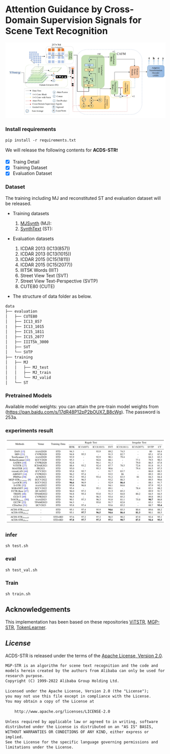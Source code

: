 # Attention Guidance by Cross-Domain Supervision Signals for Scene Text Recognition

![data_demo](/assets/images/networks.png)


### Install requirements

```
pip install -r requirements.txt
```

We will release the following contents for **ACDS-STR**:exclamation:

- [x] Traing Detail
- [x] Training Dataset
- [x] Evaluation Dataset

### Dataset

The training including MJ and reconstituted ST and evaluation dataset will be released.

- Training datasets

    1. [MJSynth]() (MJ): 
    2. [SynthText]() (ST):

- Evaluation datasets
    1. ICDAR 2013 (IC13(857))
    2. ICDAR 2013 (IC13(1015))
    3. ICDAR 2015 (IC15(1811))
    4. ICDAR 2015 (IC15(2077))
    5. IIIT5K Words (IIIT)
    6. Street View Text (SVT)
    7. Street View Text-Perspective (SVTP)
    8. CUTE80 (CUTE)

- The structure of data folder as below.
```
data
├── evaluation
│   ├── CUTE80
│   ├── IC13_857
|   ├── IC13_1015
│   ├── IC15_1811
│   ├── IC15_2077
│   ├── IIIT5k_3000
│   ├── SVT
│   └── SVTP
├── training
│   ├── MJ
│   │   ├── MJ_test
│   │   ├── MJ_train
│   │   └── MJ_valid
│   └── ST
```

### Pretrained Models 

Available model weights:
you can attain the pre-train model weights from (https://pan.baidu.com/s/17dR48P12pP2bOUX7_B8cWg). The password is 253a.


### experiments result
![experiments reuslts](/assets/images/experiments_result.png)

### infer
```
sh test.sh
```

### eval
```
sh test_val.sh
```

### Train
```
sh train.sh
```

## Acknowledgements
This implementation has been based on these repositories [ViTSTR](https://github.com/roatienza/deep-text-recognition-benchmark), [MGP-STR](https://github.com/AlibabaResearch/AdvancedLiterateMachinery/tree/main/OCR/MGP-STR), [TokenLearner](https://github.com/google-research/scenic/tree/main/scenic/projects/token_learner).


## *License*

ACDS-STR is released under the terms of the [Apache License, Version 2.0](LICENSE).

```
MGP-STR is an algorithm for scene text recognition and the code and models herein created by the authors from Alibaba can only be used for research purpose.
Copyright (C) 1999-2022 Alibaba Group Holding Ltd. 

Licensed under the Apache License, Version 2.0 (the "License");
you may not use this file except in compliance with the License.
You may obtain a copy of the License at

    http://www.apache.org/licenses/LICENSE-2.0

Unless required by applicable law or agreed to in writing, software
distributed under the License is distributed on an "AS IS" BASIS,
WITHOUT WARRANTIES OR CONDITIONS OF ANY KIND, either express or implied.
See the License for the specific language governing permissions and
limitations under the License.
```
